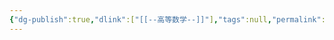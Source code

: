 ```yaml
---
{"dg-publish":true,"dlink":["[[--高等数学--]]"],"tags":null,"permalink":"/038-数字科学/math/线性代数/矩阵运算/","dgPassFrontmatter":true}
---
```

